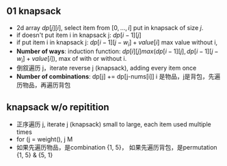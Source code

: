 ## 01 knapsack
- 2d array $dp[j][i]$, select item from $[0, ..., i]$ put in knapsack of size $j$.
- if doesn't put item i in knapsack j: $dp[i-1][j]$
- if put item i in knapsack j: $dp[i-1][j-w_i] + value[i]$ max value without i, 
- **Number of ways**: induction function: $dp[i][j] max(dp[i-1][j], dp[i-1][j-w_i] + value[i])$, max of with or without i. 
- 倒叙遍历 j，iterate reverse j (knapsack), adding every item once
- **Number of combinations**: dp[j] += dp[j-nums[i]] i 是物品，j是背包，先遍历物品，再遍历背包

## knapsack w/o repitition
- 正序遍历 j, iterate j (knapsack) small to large, each item used multiple times
- for (j = weight(), j M 
- 如果先遍历物品，是combination {1, 5}， 如果先遍历背包，是permutation {1, 5} & {5, 1}
